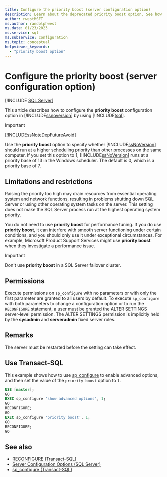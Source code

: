 ```yaml
---
title: Configure the priority boost (server configuration option)
description: Learn about the deprecated priority boost option. See how to use it to set the priority base for SQL Server in the Windows 2008 or Windows Server 2008 R2 scheduler.
author: rwestMSFT
ms.author: randolphwest
ms.date: 01/23/2023
ms.service: sql
ms.subservice: configuration
ms.topic: conceptual
helpviewer_keywords:
  - "priority boost option"
---
```

# Configure the priority boost (server configuration option)

[!INCLUDE [SQL Server](../../includes/applies-to-version/sqlserver.md)]

This article describes how to configure the **priority boost** configuration option in [!INCLUDE[ssnoversion](../../includes/ssnoversion-md.md)] by using [!INCLUDE[tsql](../../includes/tsql-md.md)].

> [!IMPORTANT]  
> [!INCLUDE[ssNoteDepFutureAvoid](../../includes/ssnotedepfutureavoid-md.md)]

Use the **priority boost** option to specify whether [!INCLUDE[ssNoVersion](../../includes/ssnoversion-md.md)] should run at a higher scheduling priority than other processes on the same computer. If you set this option to 1, [!INCLUDE[ssNoVersion](../../includes/ssnoversion-md.md)] runs at a priority base of 13 in the Windows scheduler. The default is 0, which is a priority base of 7.

## Limitations and restrictions

Raising the priority too high may drain resources from essential operating system and network functions, resulting in problems shutting down SQL Server or using other operating system tasks on the server. This setting does not make the SQL Server process run at the highest operating system priority.

You do not need to use **priority boost** for performance tuning. If you do use **priority boost**, it can interfere with smooth server functioning under certain conditions, and you should only use it under exceptional circumstances. For example, Microsoft Product Support Services might use **priority boost** when they investigate a performance issue.

> [!IMPORTANT]  
Don't use **priority boost** in a SQL Server failover cluster.

## Permissions

Execute permissions on `sp_configure` with no parameters or with only the first parameter are granted to all users by default. To execute `sp_configure` with both parameters to change a configuration option or to run the `RECONFIGURE` statement, a user must be granted the ALTER SETTINGS server-level permission. The ALTER SETTINGS permission is implicitly held by the **sysadmin** and **serveradmin** fixed server roles.

## Remarks

The server must be restarted before the setting can take effect.

## Use Transact-SQL

This example shows how to use [sp_configure](../../relational-databases/system-stored-procedures/sp-configure-transact-sql.md) to enable advanced options, and then set the value of the `priority boost` option to `1`.

```sql
USE [master];
GO
EXEC sp_configure 'show advanced options', 1;
GO
RECONFIGURE;
GO
EXEC sp_configure 'priority boost', 1;
GO
RECONFIGURE;
GO
```

## See also

- [RECONFIGURE (Transact-SQL)](../../t-sql/language-elements/reconfigure-transact-sql.md)
- [Server Configuration Options (SQL Server)](server-configuration-options-sql-server.md)
- [sp_configure (Transact-SQL)](../../relational-databases/system-stored-procedures/sp-configure-transact-sql.md)
